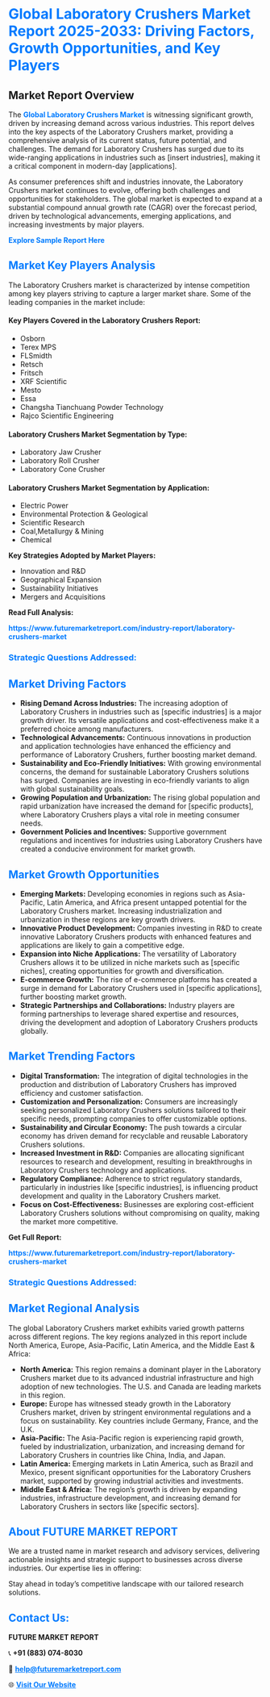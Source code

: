<h1 style="color: #007BFF;">Global Laboratory Crushers Market Report 2025-2033: Driving Factors, Growth Opportunities, and Key Players</h1>

<section id="overview">
<h2>Market Report Overview</h2>
<p>The <a href="https://www.futuremarketreport.com/industry-report/laboratory-crushers-market" style="color: #007BFF; text-decoration: none;"><strong>Global Laboratory Crushers Market</strong></a> is witnessing significant growth, driven by increasing demand across various industries. This report delves into the key aspects of the Laboratory Crushers market, providing a comprehensive analysis of its current status, future potential, and challenges. The demand for Laboratory Crushers has surged due to its wide-ranging applications in industries such as [insert industries], making it a critical component in modern-day [applications].</p>
<p>As consumer preferences shift and industries innovate, the Laboratory Crushers market continues to evolve, offering both challenges and opportunities for stakeholders. The global market is expected to expand at a substantial compound annual growth rate (CAGR) over the forecast period, driven by technological advancements, emerging applications, and increasing investments by major players.</p>
</section>

<section id="overview">
<p><a href="https://www.futuremarketreport.com/request-sample/reportId=90295" style="color: #007BFF; text-decoration: none;"><strong>Explore Sample Report Here</strong></a></p>
</section>

<section id="key-players">
<h2 style="color: #007BFF;">Market Key Players Analysis</h2>
<p>The Laboratory Crushers market is characterized by intense competition among key players striving to capture a larger market share. Some of the leading companies in the market include:</p>
<h4>Key Players Covered in the Laboratory Crushers Report:</h4>
<ul><li>Osborn</li><li>Terex MPS</li><li>FLSmidth</li><li>Retsch</li><li>Fritsch</li><li>XRF Scientific</li><li>Mesto</li><li>Essa</li><li>Changsha Tianchuang Powder Technology</li><li>Rajco Scientific Engineering</li></ul>
<h4>Laboratory Crushers Market Segmentation by Type:</h4>
<ul><li>Laboratory Jaw Crusher</li><li>Laboratory Roll Crusher</li><li>Laboratory Cone Crusher</li></ul>

<h4>Laboratory Crushers Market Segmentation by Application:</h4>
<ul><li>Electric Power</li><li>Environmental Protection &amp; Geological</li><li>Scientific Research</li><li>Coal,Metallurgy &amp; Mining</li><li>Chemical</li></ul>
<p><strong>Key Strategies Adopted by Market Players:</strong></p>
<ul>
<li>Innovation and R&D</li>
<li>Geographical Expansion</li>
<li>Sustainability Initiatives</li>
<li>Mergers and Acquisitions</li>
</ul>
</section>

<section>
<p><strong>Read Full Analysis: </strong></p><a href="https://www.futuremarketreport.com/industry-report/laboratory-crushers-market" style="color: #007BFF; text-decoration: none;"><strong>https://www.futuremarketreport.com/industry-report/laboratory-crushers-market</strong></a>
<h3 style="color: #007BFF;">Strategic Questions Addressed:</h3>
</section>

<section id="driving-factors">
<h2 style="color: #007BFF;">Market Driving Factors</h2>
<ul>
<li><strong>Rising Demand Across Industries:</strong> The increasing adoption of Laboratory Crushers in industries such as [specific industries] is a major growth driver. Its versatile applications and cost-effectiveness make it a preferred choice among manufacturers.</li>
<li><strong>Technological Advancements:</strong> Continuous innovations in production and application technologies have enhanced the efficiency and performance of Laboratory Crushers, further boosting market demand.</li>
<li><strong>Sustainability and Eco-Friendly Initiatives:</strong> With growing environmental concerns, the demand for sustainable Laboratory Crushers solutions has surged. Companies are investing in eco-friendly variants to align with global sustainability goals.</li>
<li><strong>Growing Population and Urbanization:</strong> The rising global population and rapid urbanization have increased the demand for [specific products], where Laboratory Crushers plays a vital role in meeting consumer needs.</li>
<li><strong>Government Policies and Incentives:</strong> Supportive government regulations and incentives for industries using Laboratory Crushers have created a conducive environment for market growth.</li>
</ul>
</section>

<section id="growth-opportunities">
<h2 style="color: #007BFF;">Market Growth Opportunities</h2>
<ul>
<li><strong>Emerging Markets:</strong> Developing economies in regions such as Asia-Pacific, Latin America, and Africa present untapped potential for the Laboratory Crushers market. Increasing industrialization and urbanization in these regions are key growth drivers.</li>
<li><strong>Innovative Product Development:</strong> Companies investing in R&D to create innovative Laboratory Crushers products with enhanced features and applications are likely to gain a competitive edge.</li>
<li><strong>Expansion into Niche Applications:</strong> The versatility of Laboratory Crushers allows it to be utilized in niche markets such as [specific niches], creating opportunities for growth and diversification.</li>
<li><strong>E-commerce Growth:</strong> The rise of e-commerce platforms has created a surge in demand for Laboratory Crushers used in [specific applications], further boosting market growth.</li>
<li><strong>Strategic Partnerships and Collaborations:</strong> Industry players are forming partnerships to leverage shared expertise and resources, driving the development and adoption of Laboratory Crushers products globally.</li>
</ul>
</section>

<section id="trending-factors">
<h2 style="color: #007BFF;">Market Trending Factors</h2>
<ul>
<li><strong>Digital Transformation:</strong> The integration of digital technologies in the production and distribution of Laboratory Crushers has improved efficiency and customer satisfaction.</li>
<li><strong>Customization and Personalization:</strong> Consumers are increasingly seeking personalized Laboratory Crushers solutions tailored to their specific needs, prompting companies to offer customizable options.</li>
<li><strong>Sustainability and Circular Economy:</strong> The push towards a circular economy has driven demand for recyclable and reusable Laboratory Crushers solutions.</li>
<li><strong>Increased Investment in R&D:</strong> Companies are allocating significant resources to research and development, resulting in breakthroughs in Laboratory Crushers technology and applications.</li>
<li><strong>Regulatory Compliance:</strong> Adherence to strict regulatory standards, particularly in industries like [specific industries], is influencing product development and quality in the Laboratory Crushers market.</li>
<li><strong>Focus on Cost-Effectiveness:</strong> Businesses are exploring cost-efficient Laboratory Crushers solutions without compromising on quality, making the market more competitive.</li>
</ul>
</section>

<section>
<p><strong>Get Full Report: </strong></p><a href="https://www.futuremarketreport.com/industry-report/laboratory-crushers-market" style="color: #007BFF; text-decoration: none;"><strong>https://www.futuremarketreport.com/industry-report/laboratory-crushers-market</strong></a>
<h3 style="color: #007BFF;">Strategic Questions Addressed:</h3>
</section>


<section id="regional-analysis">
<h2 style="color: #007BFF;">Market Regional Analysis</h2>
<p>The global Laboratory Crushers market exhibits varied growth patterns across different regions. The key regions analyzed in this report include North America, Europe, Asia-Pacific, Latin America, and the Middle East & Africa:</p>
<ul>
<li><strong>North America:</strong> This region remains a dominant player in the Laboratory Crushers market due to its advanced industrial infrastructure and high adoption of new technologies. The U.S. and Canada are leading markets in this region.</li>
<li><strong>Europe:</strong> Europe has witnessed steady growth in the Laboratory Crushers market, driven by stringent environmental regulations and a focus on sustainability. Key countries include Germany, France, and the U.K.</li>
<li><strong>Asia-Pacific:</strong> The Asia-Pacific region is experiencing rapid growth, fueled by industrialization, urbanization, and increasing demand for Laboratory Crushers in countries like China, India, and Japan.</li>
<li><strong>Latin America:</strong> Emerging markets in Latin America, such as Brazil and Mexico, present significant opportunities for the Laboratory Crushers market, supported by growing industrial activities and investments.</li>
<li><strong>Middle East & Africa:</strong> The region’s growth is driven by expanding industries, infrastructure development, and increasing demand for Laboratory Crushers in sectors like [specific sectors].</li>
</ul>
</section>

<footer>
<h2 style="color: #007BFF;">About FUTURE MARKET REPORT</h2>
<p>We are a trusted name in market research and advisory services, delivering actionable insights and strategic support to businesses across diverse industries. Our expertise lies in offering:</p>

<p>Stay ahead in today’s competitive landscape with our tailored research solutions.</p>

<h2 style="color: #007BFF;">Contact Us:</h2>
<p><strong>FUTURE MARKET REPORT</strong></p>
<p>📞 <strong>+91 (883) 074-8030</strong></p>
<p>📧 <strong><a href="mailto:help@futuremarketreport.com" style="color: #007BFF;">help@futuremarketreport.com</a></strong></p>
<p>🌐 <strong><a href="https://www.futuremarketreport.com/" style="color: #007BFF;">Visit Our Website</a></strong></p>
</footer>